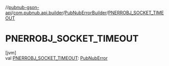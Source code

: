 //[pubnub-gson-api](../../../index.md)/[com.pubnub.api.builder](../index.md)/[PubNubErrorBuilder](index.md)/[PNERROBJ_SOCKET_TIMEOUT](-p-n-e-r-r-o-b-j_-s-o-c-k-e-t_-t-i-m-e-o-u-t.md)

# PNERROBJ_SOCKET_TIMEOUT

[jvm]\
val [PNERROBJ_SOCKET_TIMEOUT](-p-n-e-r-r-o-b-j_-s-o-c-k-e-t_-t-i-m-e-o-u-t.md): [PubNubError](../../../../../pubnub-core/pubnub-core-api/pubnub-core-api/com.pubnub.api/-pub-nub-error/index.md)
